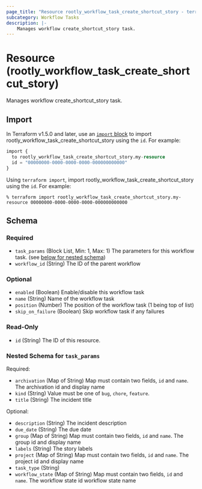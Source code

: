 ```yaml
---
page_title: "Resource rootly_workflow_task_create_shortcut_story - terraform-provider-rootly"
subcategory: Workflow Tasks
description: |-
    Manages workflow create_shortcut_story task.
---
```


# Resource (rootly_workflow_task_create_shortcut_story)

Manages workflow create_shortcut_story task.



## Import

In Terraform v1.5.0 and later, use an [`import` block](https://developer.hashicorp.com/terraform/language/import) to import rootly_workflow_task_create_shortcut_story using the `id`. For example:

```terraform
import {
  to rootly_workflow_task_create_shortcut_story.my-resource
  id = "00000000-0000-0000-0000-000000000000"
}
```

Using `terraform import`, import rootly_workflow_task_create_shortcut_story using the `id`. For example:

```console
% terraform import rootly_workflow_task_create_shortcut_story.my-resource 00000000-0000-0000-0000-000000000000
```

<!-- schema generated by tfplugindocs -->
## Schema

### Required

- `task_params` (Block List, Min: 1, Max: 1) The parameters for this workflow task. (see [below for nested schema](#nestedblock--task_params))
- `workflow_id` (String) The ID of the parent workflow

### Optional

- `enabled` (Boolean) Enable/disable this workflow task
- `name` (String) Name of the workflow task
- `position` (Number) The position of the workflow task (1 being top of list)
- `skip_on_failure` (Boolean) Skip workflow task if any failures

### Read-Only

- `id` (String) The ID of this resource.

<a id="nestedblock--task_params"></a>
### Nested Schema for `task_params`

Required:

- `archivation` (Map of String) Map must contain two fields, `id` and `name`. The archivation id and display name
- `kind` (String) Value must be one of `bug`, `chore`, `feature`.
- `title` (String) The incident title

Optional:

- `description` (String) The incident description
- `due_date` (String) The due date
- `group` (Map of String) Map must contain two fields, `id` and `name`. The group id and display name
- `labels` (String) The story labels
- `project` (Map of String) Map must contain two fields, `id` and `name`. The project id and display name
- `task_type` (String)
- `workflow_state` (Map of String) Map must contain two fields, `id` and `name`. The workflow state id workflow state name
